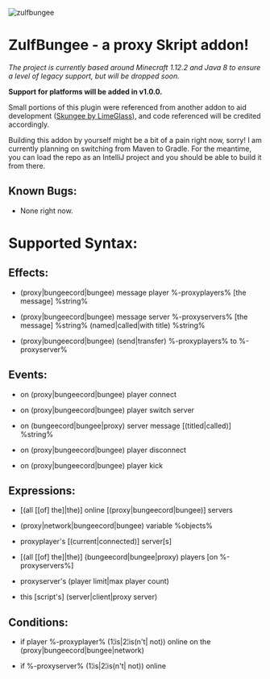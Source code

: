 

![zulfbungee](https://user-images.githubusercontent.com/38318382/180299758-f01f2373-6f47-4f24-ba1b-f69343c61424.png)


# **ZulfBungee - a proxy Skript addon!**

*The project is currently based around Minecraft 1.12.2 and Java 8 to ensure a level of legacy support, but will be dropped soon.*

**Support for platforms will be added in v1.0.0.**

Small portions of this plugin were referenced from another addon to aid development ([Skungee by LimeGlass](https://github.com/Skungee/Skungee-2.0.0)), and code referenced will be credited accordingly.

Building this addon by yourself might be a bit of a pain right now, sorry! I am currently planning on switching from Maven to Gradle. For the meantime, you can load the repo as an IntelliJ project and you should be able to build it from there.

## **Known Bugs:**

* None right now.

# **Supported Syntax:**

## **Effects:**

- (proxy|bungeecord|bungee) message player %-proxyplayers% [the message] %string%

- (proxy|bungeecord|bungee) message server %-proxyservers% [the message] %string% (named|called|with title) %string%

- (proxy|bungeecord|bungee) (send|transfer) %-proxyplayers% to %-proxyserver%

## **Events:**

- on (proxy|bungeecord|bungee) player connect

- on (proxy|bungeecord|bungee) player switch server

- on (bungeecord|bungee|proxy) server message [(titled|called)] %string%

- on (proxy|bungeecord|bungee) player disconnect

- on (proxy|bungeecord|bungee) player kick

## **Expressions:**

- [(all [[of] the]|the)] online [(proxy|bungeecord|bungee)] servers

- (proxy|network|bungeecord|bungee) variable %objects%

- proxyplayer's [(current|connected)] server[s]

- [(all [[of] the]|the)] (bungeecord|bungee|proxy) players [on %-proxyservers%]

- proxyserver's (player limit|max player count)

- this [script's] (server|client|proxy server)

## **Conditions:**

- if player %-proxyplayer% (1¦is|2¦is(n't| not)) online on the (proxy|bungeecord|bungee|network)

- if %-proxyserver% (1¦is|2¦is(n't| not)) online


